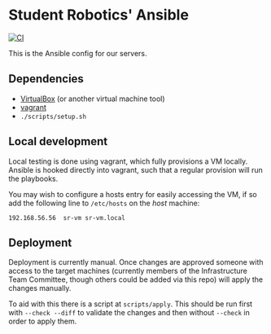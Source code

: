 # Student Robotics' Ansible

[![CI](https://github.com/RealOrangeOne/srobo-server-web/actions/workflows/ci.yml/badge.svg)](https://github.com/RealOrangeOne/srobo-server-web/actions/workflows/ci.yml)

This is the Ansible config for our servers.

## Dependencies

- [VirtualBox](https://www.virtualbox.org/) (or another virtual machine tool)
- [vagrant](https://www.vagrantup.com/)
- `./scripts/setup.sh`

## Local development

Local testing is done using vagrant, which fully provisions a VM locally. Ansible is hooked directly into vagrant, such that a regular provision will run the playbooks.

You may wish to configure a hosts entry for easily accessing the VM, if so add
the following line to `/etc/hosts` on the *host* machine:

```
192.168.56.56  sr-vm sr-vm.local
```

## Deployment

Deployment is currently manual. Once changes are approved someone with access to
the target machines (currently members of the Infrastructure Team Committee,
though others could be added via this repo) will apply the changes manually.

To aid with this there is a script at `scripts/apply`. This should be run first
with `--check --diff` to validate the changes and then without `--check` in
order to apply them.
